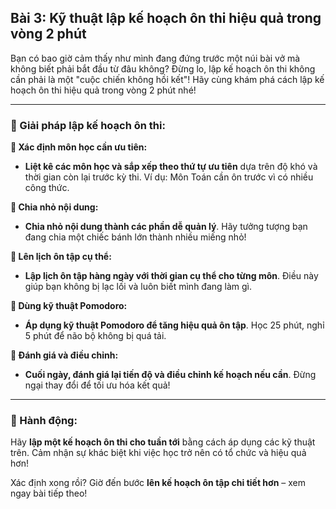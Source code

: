 ## Bài 3: Kỹ thuật lập kế hoạch ôn thi hiệu quả trong vòng 2 phút

Bạn có bao giờ cảm thấy như mình đang đứng trước một núi bài vở mà không biết phải bắt đầu từ đâu không? Đừng lo, lập kế hoạch ôn thi không cần phải là một "cuộc chiến không hồi kết"! Hãy cùng khám phá cách lập kế hoạch ôn thi hiệu quả trong vòng 2 phút nhé!

---

### 📌 Giải pháp lập kế hoạch ôn thi:

**🔹 Xác định môn học cần ưu tiên:**
- **Liệt kê các môn học và sắp xếp theo thứ tự ưu tiên** dựa trên độ khó và thời gian còn lại trước kỳ thi. Ví dụ: Môn Toán cần ôn trước vì có nhiều công thức.

**🔹 Chia nhỏ nội dung:**
- **Chia nhỏ nội dung thành các phần dễ quản lý**. Hãy tưởng tượng bạn đang chia một chiếc bánh lớn thành nhiều miếng nhỏ!

**🔹 Lên lịch ôn tập cụ thể:**
- **Lập lịch ôn tập hàng ngày với thời gian cụ thể cho từng môn**. Điều này giúp bạn không bị lạc lối và luôn biết mình đang làm gì.

**🔹 Dùng kỹ thuật Pomodoro:**
- **Áp dụng kỹ thuật Pomodoro để tăng hiệu quả ôn tập**. Học 25 phút, nghỉ 5 phút để não bộ không bị quá tải.

**🔹 Đánh giá và điều chỉnh:**
- **Cuối ngày, đánh giá lại tiến độ và điều chỉnh kế hoạch nếu cần**. Đừng ngại thay đổi để tối ưu hóa kết quả!

---

### 🚀 Hành động:

Hãy **lập một kế hoạch ôn thi cho tuần tới** bằng cách áp dụng các kỹ thuật trên. Cảm nhận sự khác biệt khi việc học trở nên có tổ chức và hiệu quả hơn!

Xác định xong rồi? Giờ đến bước **lên kế hoạch ôn tập chi tiết hơn** – xem ngay bài tiếp theo!